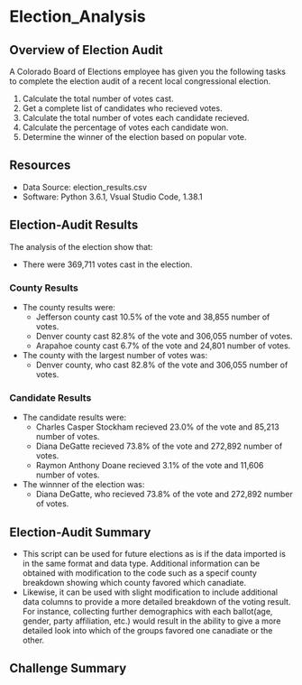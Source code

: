 # Election_Analysis

## Overview of Election Audit
A Colorado Board of Elections employee has given you the following tasks to complete the election audit of a recent local congressional election.

1. Calculate the total number of votes cast.
2. Get a complete list of candidates who recieved votes.
3. Calculate the total number of votes each candidate recieved.
4. Calculate the percentage of votes each candidate won.
5. Determine the winner of the election based on popular vote.

## Resources
- Data Source: election_results.csv
- Software: Python 3.6.1, Vsual Studio Code, 1.38.1

## Election-Audit Results
The analysis of the election show that:
- There were 369,711 votes cast in the election.
### County Results
- The county results were:
  - Jefferson county cast 10.5% of the vote and 38,855 number of votes.
  - Denver county cast 82.8% of the vote and 306,055 number of votes.
  - Arapahoe county cast 6.7% of the vote and 24,801 number of votes.
- The county with the largest number of votes was:
  - Denver county, who cast 82.8% of the vote and 306,055 number of votes.
### Candidate Results
- The candidate results were:
  - Charles Casper Stockham recieved 23.0% of the vote and 85,213 number of votes.
  - Diana DeGatte recieved 73.8% of the vote and 272,892 number of votes.
  - Raymon Anthony Doane recieved 3.1% of the vote and 11,606 number of votes.
- The winnner of the election was:
  - Diana DeGatte, who recieved 73.8% of the vote and 272,892 number of votes.
  
 ## Election-Audit Summary
 - This script can be used for future elections as is if the data imported is in the same format and data type.  Additional information can be obtained with modification to the code such as a specif county breakdown showing which county favored which canadiate.  
 - Likewise, it can be used with slight modification to include additional data columns to provide a more detailed breakdown of the voting result.  For instance, collecting further demographics with each ballot(age, gender, party affiliation, etc.) would result in the ability to give a more detailed look into which of the groups favored one canadiate or the other.
 
 ## Challenge Summary
